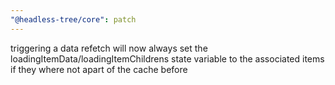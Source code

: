 ```yaml
---
"@headless-tree/core": patch
---
```


triggering a data refetch will now always set the loadingItemData/loadingItemChildrens state variable to the associated items if they where not apart of the cache before
